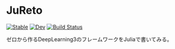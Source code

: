 # JuReto

[![Stable](https://img.shields.io/badge/docs-stable-blue.svg)](https://takuma-i-bb.github.io/JuReto.jl/stable/)
[![Dev](https://img.shields.io/badge/docs-dev-blue.svg)](https://takuma-i-bb.github.io/JuReto.jl/dev/)
[![Build Status](https://github.com/takuma-i-bb/JuReto.jl/actions/workflows/CI.yml/badge.svg?branch=main)](https://github.com/takuma-i-bb/JuReto.jl/actions/workflows/CI.yml?query=branch%3Amain)

ゼロから作るDeepLearning3のフレームワークをJuliaで書いてみる。
